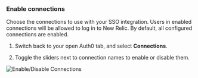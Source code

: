### Enable connections

Choose the connections to use with your SSO integration. Users in enabled connections will be allowed to log in to New Relic. By default, all configured connections are enabled.

1. Switch back to your open Auth0 tab, and select **Connections**.

2. Toggle the sliders next to connection names to enable or disable them.

![Enable/Disable Connections](https://auth0.com/docs/media/articles/dashboard/sso-integrations/settings-connections-new-relic.png)